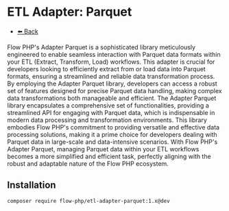 # ETL Adapter: Parquet

- [⬅️️ Back](../../introduction.md)

Flow PHP's Adapter Parquet is a sophisticated library meticulously engineered to enable seamless interaction with
Parquet data formats within your ETL (Extract, Transform, Load) workflows. This adapter is crucial for developers
looking to efficiently extract from or load data into Parquet formats, ensuring a streamlined and reliable data
transformation process. By employing the Adapter Parquet library, developers can access a robust set of features
designed for precise Parquet data handling, making complex data transformations both manageable and efficient. The
Adapter Parquet library encapsulates a comprehensive set of functionalities, providing a streamlined API for engaging
with Parquet data, which is indispensable in modern data processing and transformation environments. This library
embodies Flow PHP's commitment to providing versatile and effective data processing solutions, making it a prime choice
for developers dealing with Parquet data in large-scale and data-intensive scenarios. With Flow PHP's Adapter Parquet,
managing Parquet data within your ETL workflows becomes a more simplified and efficient task, perfectly aligning with
the robust and adaptable nature of the Flow PHP ecosystem.

## Installation

```
composer require flow-php/etl-adapter-parquet:1.x@dev
```
